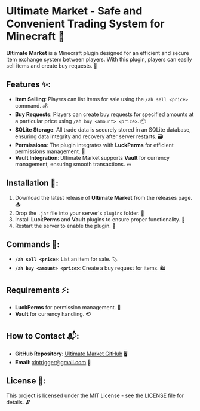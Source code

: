 # Ultimate Market - Safe and Convenient Trading System for Minecraft 🛒

**Ultimate Market** is a Minecraft plugin designed for an efficient and secure item exchange system between players. With this plugin, players can easily sell items and create buy requests. 💎

## Features ✨:
- **Item Selling**: Players can list items for sale using the `/ah sell <price>` command. 💰
- **Buy Requests**: Players can create buy requests for specified amounts at a particular price using `/ah buy <amount> <price>`. 📦
- **SQLite Storage**: All trade data is securely stored in an SQLite database, ensuring data integrity and recovery after server restarts. 🗃️
- **Permissions**: The plugin integrates with **LuckPerms** for efficient permissions management. 🔐
- **Vault Integration**: Ultimate Market supports **Vault** for currency management, ensuring smooth transactions. 💵

## Installation 🔧:
1. Download the latest release of **Ultimate Market** from the releases page. 📥
2. Drop the `.jar` file into your server's `plugins` folder. 📂
3. Install **LuckPerms** and **Vault** plugins to ensure proper functionality. 🧰
4. Restart the server to enable the plugin. 🔄

## Commands 📝:
- **`/ah sell <price>`**: List an item for sale. 🏷️
- **`/ah buy <amount> <price>`**: Create a buy request for items. 🛍️

## Requirements ⚡:
- **LuckPerms** for permission management. 🔑
- **Vault** for currency handling. 💳

## How to Contact 📬:
- **GitHub Repository**: [Ultimate Market GitHub](https://github.com/Intrigger/ultimate_market) 🖥️
- **Email**: [xintrigger@gmail.com](mailto:xintrigger@gmail.com) 📧

## License 📜:
This project is licensed under the MIT License - see the [LICENSE](LICENSE) file for details. 🔓
